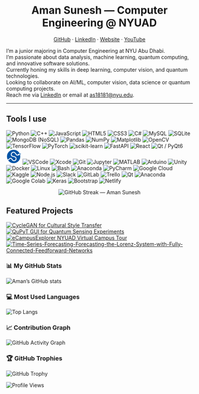 <h1 align="center">Aman Sunesh — Computer Engineering @ NYUAD</h1>

<p align="center">
  <a href="https://github.com/Aman-Sunesh">GitHub</a> ·
  <a href="https://www.linkedin.com/in/aman-sunesh/">LinkedIn</a> ·
  <a href="https://aman-sunesh.github.io/">Website</a> ·
  <a href="https://www.youtube.com/@AmanSunesh">YouTube</a>
</p>

I’m a junior majoring in Computer Engineering at NYU Abu Dhabi.  
I’m passionate about data analysis, machine learning, quantum computing, and innovative software solutions.  
Currently honing my skills in deep learning, computer vision, and quantum technologies.  
Looking to collaborate on AI/ML, computer vision, data science or quantum computing projects.  
Reach me via [LinkedIn](https://www.linkedin.com/in/aman-sunesh/) or email at as18181@nyu.edu.

---

## Tools I use
<p align="left">
  <!-- Languages -->
  <img src="https://cdn.jsdelivr.net/gh/devicons/devicon/icons/python/python-original.svg" width="40" alt="Python"/>
  <img src="https://cdn.jsdelivr.net/gh/devicons/devicon/icons/cplusplus/cplusplus-original.svg" width="40" alt="C++"/>
  <img src="https://cdn.jsdelivr.net/gh/devicons/devicon/icons/javascript/javascript-original.svg" width="40" alt="JavaScript"/>
  <img src="https://cdn.jsdelivr.net/gh/devicons/devicon/icons/html5/html5-original.svg" width="40" alt="HTML5"/>
  <img src="https://cdn.jsdelivr.net/gh/devicons/devicon/icons/css3/css3-original.svg" width="40" alt="CSS3"/>
  <img src="https://cdn.jsdelivr.net/gh/devicons/devicon/icons/csharp/csharp-original.svg" width="40" alt="C#"/>
  <img src="https://cdn.jsdelivr.net/gh/devicons/devicon/icons/mysql/mysql-original.svg" width="40" alt="MySQL"/>
  <img src="https://cdn.jsdelivr.net/gh/devicons/devicon/icons/sqlite/sqlite-original.svg" width="40" alt="SQLite"/>
  <img src="https://cdn.jsdelivr.net/gh/devicons/devicon/icons/mongodb/mongodb-original.svg" width="40" alt="MongoDB (NoSQL)"/>


  <!-- Libraries/Frameworks -->
  <img src="https://cdn.jsdelivr.net/gh/devicons/devicon/icons/pandas/pandas-original.svg" width="40" alt="Pandas"/>
  <img src="https://cdn.jsdelivr.net/gh/devicons/devicon/icons/numpy/numpy-original.svg" width="40" alt="NumPy"/>
  <img src="https://cdn.jsdelivr.net/gh/devicons/devicon/icons/matplotlib/matplotlib-original.svg" width="40" alt="Matplotlib"/>
  <img src="https://cdn.jsdelivr.net/gh/devicons/devicon/icons/opencv/opencv-original.svg" width="40" alt="OpenCV"/>
  <img src="https://cdn.jsdelivr.net/gh/devicons/devicon/icons/tensorflow/tensorflow-original.svg" width="40" alt="TensorFlow"/>
  <img src="https://cdn.jsdelivr.net/gh/devicons/devicon/icons/pytorch/pytorch-original.svg" width="40" alt="PyTorch"/>
  <img src="https://cdn.jsdelivr.net/gh/devicons/devicon/icons/scikitlearn/scikitlearn-original.svg" width="40" alt="scikit-learn"/>
  <img src="https://cdn.jsdelivr.net/gh/devicons/devicon/icons/fastapi/fastapi-original.svg" width="40" alt="FastAPI"/>
  <img src="https://cdn.jsdelivr.net/gh/devicons/devicon/icons/react/react-original.svg" width="40" alt="React"/>
  <img src="https://cdn.jsdelivr.net/gh/devicons/devicon/icons/qt/qt-original.svg" width="40" alt="Qt / PyQt6"/>
  <img src="icons/scipy.svg" width="40" alt="SciPy"/>

  <!-- Tools/IDEs -->
  <img src="https://cdn.jsdelivr.net/gh/devicons/devicon/icons/vscode/vscode-original.svg" width="40" alt="VSCode"/>
  <img src="https://cdn.jsdelivr.net/gh/devicons/devicon/icons/xcode/xcode-original.svg" width="40" alt="Xcode"/>
  <img src="https://cdn.jsdelivr.net/gh/devicons/devicon/icons/git/git-original.svg" width="40" alt="Git"/>
  <img src="https://cdn.jsdelivr.net/gh/devicons/devicon/icons/jupyter/jupyter-original.svg" width="40" alt="Jupyter"/>
  <img src="https://cdn.jsdelivr.net/gh/devicons/devicon/icons/matlab/matlab-original.svg" width="40" alt="MATLAB"/>
  <img src="https://cdn.jsdelivr.net/gh/devicons/devicon/icons/arduino/arduino-original.svg" width="40" alt="Arduino"/>
  <img src="https://cdn.jsdelivr.net/gh/devicons/devicon/icons/unity/unity-original.svg" width="40" alt="Unity"/>
  <img src="https://cdn.jsdelivr.net/gh/devicons/devicon/icons/docker/docker-original.svg" width="40" alt="Docker"/>
  <img src="https://cdn.jsdelivr.net/gh/devicons/devicon/icons/linux/linux-original.svg" width="40" alt="Linux"/>
  <img src="https://cdn.jsdelivr.net/gh/devicons/devicon/icons/bash/bash-original.svg" width="40" alt="Bash"/>
  <img src="https://cdn.jsdelivr.net/gh/devicons/devicon/icons/anaconda/anaconda-original.svg" width="40" alt="Anaconda"/>
  <img src="https://cdn.jsdelivr.net/gh/devicons/devicon/icons/pycharm/pycharm-original.svg" width="40" alt="PyCharm"/>

  <!-- Others -->
  <img src="https://cdn.jsdelivr.net/gh/devicons/devicon/icons/googlecloud/googlecloud-original.svg" width="40" alt="Google Cloud"/>
  <img src="https://cdn.jsdelivr.net/gh/devicons/devicon/icons/kaggle/kaggle-original.svg" width="40" alt="Kaggle"/>
  <img src="https://cdn.jsdelivr.net/gh/devicons/devicon/icons/nodejs/nodejs-original.svg" width="40" alt="Node.js"/>
  <img src="https://cdn.jsdelivr.net/gh/devicons/devicon/icons/slack/slack-original.svg" width="40" alt="Slack"/>
  <img src="https://cdn.jsdelivr.net/gh/devicons/devicon/icons/gitlab/gitlab-original.svg" width="40" alt="GitLab"/>
  <img src="https://cdn.jsdelivr.net/gh/devicons/devicon/icons/trello/trello-plain.svg" width="40" alt="Trello"/>
  <img src="https://cdn.jsdelivr.net/gh/devicons/devicon/icons/qt/qt-original.svg" width="40" alt="Qt"/>
  <img src="https://cdn.jsdelivr.net/gh/devicons/devicon/icons/anaconda/anaconda-original.svg" width="40" alt="Anaconda"/>
  <img src="https://cdn.jsdelivr.net/gh/devicons/devicon/icons/googlecolab/googlecolab-original.svg" width="40" alt="Google Colab"/>
  <img src="https://cdn.jsdelivr.net/gh/devicons/devicon/icons/keras/keras-original.svg" width="40" alt="Keras"/>
  <img src="https://cdn.jsdelivr.net/gh/devicons/devicon/icons/bootstrap/bootstrap-original.svg" width="40" alt="Bootstrap"/>
  <img src="https://cdn.jsdelivr.net/gh/devicons/devicon/icons/netlify/netlify-original.svg" width="40" alt="Netlify"/>
</p>

<p align="center">
  <img 
    src="https://github-readme-streak-stats.herokuapp.com/?user=Aman-Sunesh&theme=dark&hide_border=true" 
    alt="GitHub Streak — Aman Sunesh"
  />
</p>

## Featured Projects
<p>
  <a href="https://github.com/Aman-Sunesh/CycleGAN-for-Cultural-Style-Transfer-Translating-Bandhani-Textile-Motifs-to-Contemporary-Style">
    <img src="https://github-readme-stats.vercel.app/api/pin/?username=Aman-Sunesh&repo=CycleGAN-for-Cultural-Style-Transfer-Translating-Bandhani-Textile-Motifs-to-Contemporary-Style&theme=dark" alt="CycleGAN for Cultural Style Transfer" />
  </a>
  <a href="https://github.com/Aman-Sunesh/QuPyT-GUI-for-Quantum-Sensing-Experiments">
    <img src="https://github-readme-stats.vercel.app/api/pin/?username=Aman-Sunesh&repo=QuPyT-GUI-for-Quantum-Sensing-Experiments&theme=dark" alt="QuPyT GUI for Quantum Sensing Experiments" />
  </a>
  <a href="https://github.com/Aman-Sunesh/eCampusExplorer-NYUAD-Virtual-Campus-Tour">
    <img src="https://github-readme-stats.vercel.app/api/pin/?username=Aman-Sunesh&repo=eCampusExplorer-NYUAD-Virtual-Campus-Tour&theme=dark" alt="eCampusExplorer NYUAD Virtual Campus Tour" />
  </a>
<a href="https://github.com/Aman-Sunesh/Time-Series-Forecasting-Forecasting-the-Lorenz-System-with-Fully-Connected-Feedforward-Networks">
  <img src="https://github-readme-stats.vercel.app/api/pin/?username=Aman-Sunesh&repo=Time-Series-Forecasting-Forecasting-the-Lorenz-System-with-Fully-Connected-Feedforward-Networks&theme=dark" alt="Time-Series-Forecasting-Forecasting-the-Lorenz-System-with-Fully-Connected-Feedforward-Networks" />
</a>
  </a>
</p>

### 📊 My GitHub Stats
![Aman’s GitHub stats](https://github-readme-stats.vercel.app/api?username=Aman-Sunesh&show_icons=true&count_private=true&include_all_commits=true&theme=dark&hide_border=true&show_rank=true)

### 💻 Most Used Languages
![Top Langs](https://github-readme-stats.vercel.app/api/top-langs/?username=Aman-Sunesh&layout=compact&theme=dark&hide_border=true&langs_count=10)

### 📈 Contribution Graph
![GitHub Activity Graph](https://github-readme-activity-graph.vercel.app/graph?username=Aman-Sunesh&theme=github-compact&hide_border=true)


### 🏆 GitHub Trophies
![GitHub Trophy](https://github-profile-trophy.vercel.app/?username=Aman-Sunesh&theme=dark&no-frame=true&column=7)

![Profile Views](https://komarev.com/ghpvc/?username=Aman-Sunesh&color=0e75b6&style=flat)

